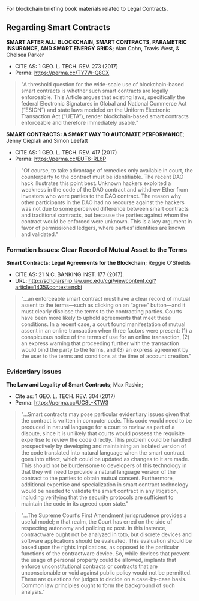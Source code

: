 For blockchain briefing book materials related to Legal Contracts.

## Regarding Smart Contracts

**SMART AFTER ALL: BLOCKCHAIN, SMART CONTRACTS, PARAMETRIC INSURANCE, AND SMART ENERGY GRIDS**; Alan Cohn, Travis West, & Chelsea Parker 
* CITE AS: 1 GEO. L. TECH. REV. 273 (2017)
* Perma: https://perma.cc/TY7W-Q8CX
> "A threshold question for the wide-scale use of blockchain-based smart contracts is whether such smart contracts are legally enforceable. This Article argues that existing laws, specifically the federal Electronic Signatures in Global and National Commerce Act (“ESIGN”) and state laws modeled on the Uniform Electronic Transaction Act (“UETA”), render blockchain-based smart contracts enforceable and therefore immediately usable."

**SMART CONTRACTS: A SMART WAY TO AUTOMATE  PERFORMANCE**; Jenny Cieplak and Simon Leefatt
*  CITE AS: 1 GEO. L. TECH. REV. 417 (2017) 
*  Perma: https://perma.cc/EUT6-RL6P
> "Of course, to take advantage of remedies only available in court, the counterparty to the contract must be identifiable. The recent DAO hack illustrates this point best. Unknown hackers exploited a weakness in the code of the DAO contract and withdrew Ether from investors who were parties to the DAO contract. The reason why other participants in the DAO had no recourse against the hackers was not due to some perceived difference between smart contracts and traditional contracts, but because the parties against whom the contract would be enforced were unknown.  This is a key argument in favor of permissioned ledgers, where parties’ identities are known and validated."

### Formation Issues: Clear Record of Mutual Asset to the Terms

**Smart Contracts: Legal Agreements for the Blockchain**; Reggie O'Shields
* CITE AS: 21 N.C. BANKING INST. 177 (2017).
* URL: http://scholarship.law.unc.edu/cgi/viewcontent.cgi?article=1435&context=ncbi 
> "...an enforceable smart contract must have a clear record of mutual assent to the terms—such as clicking on an “agree” button—and it must clearly disclose the terms to the contracting parties. Courts have been more likely to uphold agreements that meet these conditions. In a recent case, a court found manifestation of mutual assent in an online transaction when three factors were present: (1) a conspicuous notice of the terms of use for an online transaction, (2) an express warning that proceeding further with the transaction would bind the party to the terms, and (3) an express agreement by the user to the terms and conditions at the time of account creation."


### Evidentiary Issues

**The Law and Legality of Smart Contracts**; Max Raskin; 
* Cite as: 1 GEO. L. TECH. REV. 304 (2017)
* Perma: https://perma.cc/UC8L-KTW3
> "...Smart contracts may pose particular evidentiary issues given that the contract is written in computer code. This code would need to be produced in natural language for a court to review as part of a dispute, since it is unlikely that courts would possess the requisite expertise to review the code directly. This problem could be handled prospectively by developing and maintaining an isolated version of the code translated into natural language when the smart contract goes into effect, which could be updated as changes to it are made. This should not be burdensome to developers of this technology in that they will need to provide a natural language version of the contract to the parties to obtain mutual consent. Furthermore, additional expertise and specialization in smart contract technology would be needed to validate the smart contract in any litigation, including verifying that the security protocols are sufficient to maintain the code in its agreed upon state."

> "...The Supreme Court’s First Amendment jurisprudence provides a useful model; n that realm, the Court has erred on the side of respecting autonomy and policing ex post. In this instance, contractware ought not be analyzed in toto, but discrete devices and software applications should be evaluated. This evaluation should be based upon the rights implications, as opposed to the particular functions of the contractware device. So, while devices that prevent the usage of personal property could be allowed, implants that enforce unconstitutional contracts or contracts that are unconscionable or void against public policy would not be permitted.  These are questions for judges to decide on a case-by-case basis. Common law principles ought to form the background of such analysis."

